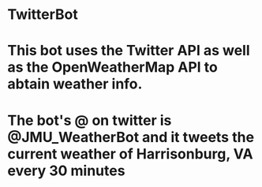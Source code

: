 # TwitterBot
# This bot uses the Twitter API as well as the OpenWeatherMap API to abtain weather info.
# The bot's @ on twitter is @JMU_WeatherBot and it tweets the current weather of Harrisonburg, VA every 30 minutes
